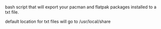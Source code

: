 bash script that will export your pacman and flatpak packages installed to a txt file.

default location for txt files will go to /usr/local/share
